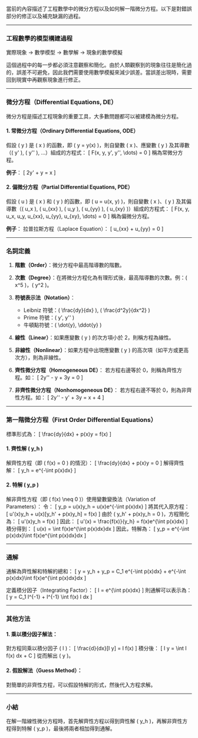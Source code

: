 當前的內容描述了工程數學中的微分方程以及如何解一階微分方程。以下是對錯誤部分的修正以及補充缺漏的過程。

---

### 工程數學的模型構建過程

實際現象 → 數學模型 → 數學解 → 現象的數學模擬

這個過程中的每一步都必須注意觀察和簡化。由於人類觀察到的現象往往是簡化過的，誤差不可避免，因此我們需要使用數學模擬來減少誤差。當誤差出現時，需要回到現實中再觀察現象進行修正。

---

### 微分方程（Differential Equations, DE）

微分方程是描述工程現象的重要工具，大多數問題都可以被建模為微分方程。

#### 1. 常微分方程（Ordinary Differential Equations, ODE）

假設 \( y \) 是 \( x \) 的函數，即 \( y = y(x) \)，則自變數 \( x \)、應變數 \( y \) 及其導數（\( y' \), \( y'' \), …）組成的方程式：
\[
F(x, y, y', y'', \dots) = 0
\]
稱為常微分方程。

**例子**：
\[
2y' + y = x
\]

#### 2. 偏微分方程（Partial Differential Equations, PDE）

假設 \( u \) 是 \( x \) 和 \( y \) 的函數，即 \( u = u(x, y) \)，則自變數 \( x \)、\( y \) 及其偏導數（\( u_x \), \( u_{xx} \), \( u_y \), \( u_{yy} \), \( u_{xy} \)）組成的方程式：
\[
F(x, y, u_x, u_y, u_{xx}, u_{yy}, u_{xy}, \dots) = 0
\]
稱為偏微分方程。

**例子**：
拉普拉斯方程（Laplace Equation）：
\[
u_{xx} + u_{yy} = 0
\]

---

### 名詞定義

1. **階數（Order）**：微分方程中最高階導數的階數。

2. **次數（Degree）**：在將微分方程化為有理形式後，最高階導數的次數。例：\( x^5 \)，\( y^2 \)。

3. **符號表示法（Notation）**：
   - Leibniz 符號：\( \frac{dy}{dx} \), \( \frac{d^2y}{dx^2} \)
   - Prime 符號：\( y', y'' \)
   - 牛頓點符號：\( \dot{y}, \ddot{y} \)

4. **線性（Linear）**：如果應變數 \( y \) 的次方項小於 2，則稱方程為線性。

5. **非線性（Nonlinear）**：如果方程中出現應變數 \( y \) 的高次項（如平方或更高次方），則為非線性。

6. **齊性微分方程（Homogeneous DE）**：
   若方程右邊等於 0，則稱為齊性方程。如：
   \[
   2y'' - y + 3y = 0
   \]

7. **非齊性微分方程（Nonhomogeneous DE）**：
   若方程右邊不等於 0，則為非齊性方程。如：
   \[
   2y'' - y' + 3y = x + 4
   \]

---

### 第一階微分方程（First Order Differential Equations）

標準形式為：
\[
\frac{dy}{dx} + p(x)y = f(x)
\]

#### 1. 齊性解 \( y_h \)
解齊性方程（即 \( f(x) = 0 \) 的情況）：
\[
\frac{dy}{dx} + p(x)y = 0
\]
解得齊性解：
\[
y_h = e^{-\int p(x)dx}
\]

#### 2. 特解 \( y_p \)
解非齊性方程（即 \( f(x) \neq 0 \)）使用變數變換法（Variation of Parameters）：
令：
\[
y_p = u(x)y_h = u(x)e^{-\int p(x)dx}
\]
將其代入原方程：
\[
u'(x)y_h + u(x)[y_h' + p(x)y_h] = f(x)
\]
由於 \( y_h' + p(x)y_h = 0 \)，方程簡化為：
\[
u'(x)y_h = f(x)
\]
因此：
\[
u'(x) = \frac{f(x)}{y_h} = f(x)e^{\int p(x)dx}
\]
積分得到：
\[
u(x) = \int f(x)e^{\int p(x)dx}dx
\]
因此，特解為：
\[
y_p = e^{-\int p(x)dx}\int f(x)e^{\int p(x)dx}dx
\]

---

### 通解

通解為齊性解和特解的總和：
\[
y = y_h + y_p = C_1 e^{-\int p(x)dx} + e^{-\int p(x)dx}\int f(x)e^{\int p(x)dx}dx
\]

定義積分因子（Integrating Factor）：
\[
I = e^{\int p(x)dx}
\]
則通解可以表示為：
\[
y = C_1 I^{-1} + I^{-1} \int f(x) I dx
\]

---

### 其他方法

#### 1. 乘以積分因子解法：
對方程同乘以積分因子 \( I \)：
\[
\frac{d}{dx}[I y] = I f(x)
\]
積分後：
\[
I y = \int I f(x) dx + C
\]
從而解出 \( y \)。

#### 2. 假設解法（Guess Method）：
對簡單的非齊性方程，可以假設特解的形式，然後代入方程求解。

---

### 小結

在解一階線性微分方程時，首先解齊性方程以得到齊性解 \( y_h \)，再解非齊性方程得到特解 \( y_p \)，最後將兩者相加得到通解。